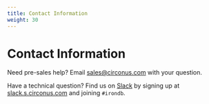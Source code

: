 ```yaml
---
title: Contact Information
weight: 30
---
```


# Contact Information

Need pre-sales help?
Email [sales@circonus.com](mailto:sales@circonus.com) with your question.

Have a technical question? Find us on [Slack](https://circonus-labs.slack.com/) by 
signing up at [slack.s.circonus.com](http://slack.s.circonus.com) and joining `#irondb`.

